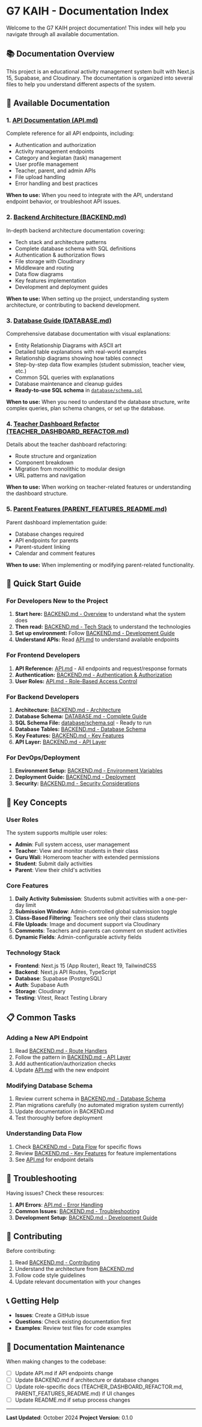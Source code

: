 # G7 KAIH - Documentation Index

Welcome to the G7 KAIH project documentation! This index will help you navigate through all available documentation.

## 📚 Documentation Overview

This project is an educational activity management system built with Next.js 15, Supabase, and Cloudinary. The documentation is organized into several files to help you understand different aspects of the system.

## 📖 Available Documentation

### 1. **[API Documentation (API.md)](./API.md)**
Complete reference for all API endpoints, including:
- Authentication and authorization
- Activity management endpoints
- Category and kegiatan (task) management
- User profile management
- Teacher, parent, and admin APIs
- File upload handling
- Error handling and best practices

**When to use:** When you need to integrate with the API, understand endpoint behavior, or troubleshoot API issues.

### 2. **[Backend Architecture (BACKEND.md)](./BACKEND.md)**
In-depth backend architecture documentation covering:
- Tech stack and architecture patterns
- Complete database schema with SQL definitions
- Authentication & authorization flows
- File storage with Cloudinary
- Middleware and routing
- Data flow diagrams
- Key features implementation
- Development and deployment guides

**When to use:** When setting up the project, understanding system architecture, or contributing to backend development.

### 3. **[Database Guide (DATABASE.md)](./DATABASE.md)**
Comprehensive database documentation with visual explanations:
- Entity Relationship Diagrams with ASCII art
- Detailed table explanations with real-world examples
- Relationship diagrams showing how tables connect
- Step-by-step data flow examples (student submission, teacher view, etc.)
- Common SQL queries with explanations
- Database maintenance and cleanup guides
- **Ready-to-use SQL schema** in [`database/schema.sql`](./database/schema.sql)

**When to use:** When you need to understand the database structure, write complex queries, plan schema changes, or set up the database.

### 4. **[Teacher Dashboard Refactor (TEACHER_DASHBOARD_REFACTOR.md)](./TEACHER_DASHBOARD_REFACTOR.md)**
Details about the teacher dashboard refactoring:
- Route structure and organization
- Component breakdown
- Migration from monolithic to modular design
- URL patterns and navigation

**When to use:** When working on teacher-related features or understanding the dashboard structure.

### 5. **[Parent Features (PARENT_FEATURES_README.md)](./PARENT_FEATURES_README.md)**
Parent dashboard implementation guide:
- Database changes required
- API endpoints for parents
- Parent-student linking
- Calendar and comment features

**When to use:** When implementing or modifying parent-related functionality.

## 🚀 Quick Start Guide

### For Developers New to the Project

1. **Start here:** [BACKEND.md - Overview](./BACKEND.md#overview) to understand what the system does
2. **Then read:** [BACKEND.md - Tech Stack](./BACKEND.md#tech-stack) to understand the technologies
3. **Set up environment:** Follow [BACKEND.md - Development Guide](./BACKEND.md#development-guide)
4. **Understand APIs:** Read [API.md](./API.md) to understand available endpoints

### For Frontend Developers

1. **API Reference:** [API.md](./API.md) - All endpoints and request/response formats
2. **Authentication:** [BACKEND.md - Authentication & Authorization](./BACKEND.md#authentication--authorization)
3. **User Roles:** [API.md - Role-Based Access Control](./API.md#role-based-access-control)

### For Backend Developers

1. **Architecture:** [BACKEND.md - Architecture](./BACKEND.md#architecture)
2. **Database Schema:** [DATABASE.md - Complete Guide](./DATABASE.md)
3. **SQL Schema File:** [database/schema.sql](./database/schema.sql) - Ready to run
4. **Database Tables:** [BACKEND.md - Database Schema](./BACKEND.md#database-schema)
5. **Key Features:** [BACKEND.md - Key Features](./BACKEND.md#key-features)
6. **API Layer:** [BACKEND.md - API Layer](./BACKEND.md#api-layer)

### For DevOps/Deployment

1. **Environment Setup:** [BACKEND.md - Environment Variables](./BACKEND.md#environment-variables)
2. **Deployment Guide:** [BACKEND.md - Deployment](./BACKEND.md#deployment)
3. **Security:** [BACKEND.md - Security Considerations](./BACKEND.md#security-considerations)

## 🔑 Key Concepts

### User Roles
The system supports multiple user roles:
- **Admin**: Full system access, user management
- **Teacher**: View and monitor students in their class
- **Guru Wali**: Homeroom teacher with extended permissions
- **Student**: Submit daily activities
- **Parent**: View their child's activities

### Core Features
1. **Daily Activity Submission**: Students submit activities with a one-per-day limit
2. **Submission Window**: Admin-controlled global submission toggle
3. **Class-Based Filtering**: Teachers see only their class students
4. **File Uploads**: Image and document support via Cloudinary
5. **Comments**: Teachers and parents can comment on student activities
6. **Dynamic Fields**: Admin-configurable activity fields

### Technology Stack
- **Frontend**: Next.js 15 (App Router), React 19, TailwindCSS
- **Backend**: Next.js API Routes, TypeScript
- **Database**: Supabase (PostgreSQL)
- **Auth**: Supabase Auth
- **Storage**: Cloudinary
- **Testing**: Vitest, React Testing Library

## 📋 Common Tasks

### Adding a New API Endpoint
1. Read [BACKEND.md - Route Handlers](./BACKEND.md#route-handlers-api-routes)
2. Follow the pattern in [BACKEND.md - API Layer](./BACKEND.md#api-layer)
3. Add authentication/authorization checks
4. Update [API.md](./API.md) with the new endpoint

### Modifying Database Schema
1. Review current schema in [BACKEND.md - Database Schema](./BACKEND.md#database-schema)
2. Plan migrations carefully (no automated migration system currently)
3. Update documentation in BACKEND.md
4. Test thoroughly before deployment

### Understanding Data Flow
1. Check [BACKEND.md - Data Flow](./BACKEND.md#data-flow) for specific flows
2. Review [BACKEND.md - Key Features](./BACKEND.md#key-features) for feature implementations
3. See [API.md](./API.md) for endpoint details

## 🐛 Troubleshooting

Having issues? Check these resources:

1. **API Errors**: [API.md - Error Handling](./API.md#error-handling)
2. **Common Issues**: [BACKEND.md - Troubleshooting](./BACKEND.md#troubleshooting)
3. **Development Setup**: [BACKEND.md - Development Guide](./BACKEND.md#development-guide)

## 🤝 Contributing

Before contributing:
1. Read [BACKEND.md - Contributing](./BACKEND.md#contributing)
2. Understand the architecture from [BACKEND.md](./BACKEND.md)
3. Follow code style guidelines
4. Update relevant documentation with your changes

## 📞 Getting Help

- **Issues**: Create a GitHub issue
- **Questions**: Check existing documentation first
- **Examples**: Review test files for code examples

## 📝 Documentation Maintenance

When making changes to the codebase:
- [ ] Update API.md if API endpoints change
- [ ] Update BACKEND.md if architecture or database changes
- [ ] Update role-specific docs (TEACHER_DASHBOARD_REFACTOR.md, PARENT_FEATURES_README.md) if UI changes
- [ ] Update README.md if setup process changes

---

**Last Updated**: October 2024
**Project Version**: 0.1.0
